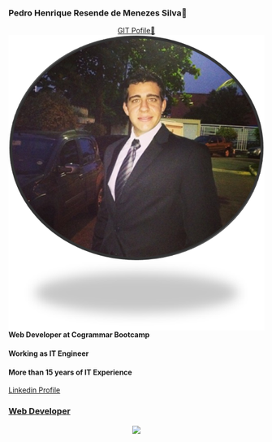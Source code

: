 ### Pedro Henrique Resende de Menezes Silva👋
<p align="center">
  <a href="https://github.com/Jhonblack89">GIT Pofile🚀</a>
  <img src="Picture1.png" align="right" size="small" > 
</p>

  #### Web Developer at Cogrammar Bootcamp
  #### Working as IT Engineer
  #### More than 15 years of IT Experience
  <a href="https://www.linkedin.com/in/pedro-henrique-silva-6b1a2a49">Linkedin Profile
  
### Web Developer
<p align="center">
<img align="center" src="https://images-wixmp-ed30a86b8c4ca887773594c2.wixmp.com/f/072fa096-b852-4161-ae5d-8f42f037c051/d48kirx-a0399ff6-5027-4a2e-9d55-04376cc8add3.gif?token=eyJ0eXAiOiJKV1QiLCJhbGciOiJIUzI1NiJ9.eyJzdWIiOiJ1cm46YXBwOjdlMGQxODg5ODIyNjQzNzNhNWYwZDQxNWVhMGQyNmUwIiwiaXNzIjoidXJuOmFwcDo3ZTBkMTg4OTgyMjY0MzczYTVmMGQ0MTVlYTBkMjZlMCIsIm9iaiI6W1t7InBhdGgiOiJcL2ZcLzA3MmZhMDk2LWI4NTItNDE2MS1hZTVkLThmNDJmMDM3YzA1MVwvZDQ4a2lyeC1hMDM5OWZmNi01MDI3LTRhMmUtOWQ1NS0wNDM3NmNjOGFkZDMuZ2lmIn1dXSwiYXVkIjpbInVybjpzZXJ2aWNlOmZpbGUuZG93bmxvYWQiXX0.ESPgcppQW4hqK3UcQIQY6ID94DPF4_xOaeIuyiSx4JA">
</p>
<!--
**Jhonblack89/Jhonblack89** is a ✨ _special_ ✨ repository because its `README.md` (this file) appears on your GitHub profile.

Here are some ideas to get you started:

- 🔭 I’m currently working on ...
- 🌱 I’m currently learning ...
- 👯 I’m looking to collaborate on ...
- 🤔 I’m looking for help with ...
- 💬 Ask me about ...
- 📫 How to reach me: ...
- 😄 Pronouns: ...
- ⚡ Fun fact: ...
-->

